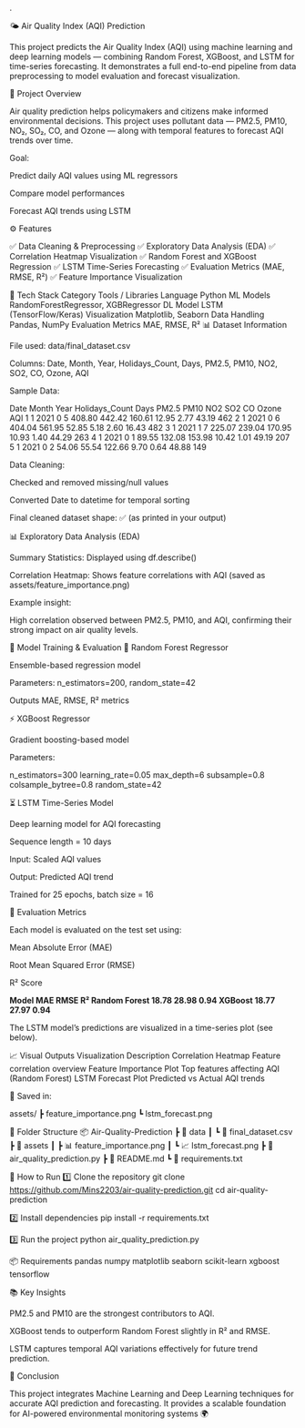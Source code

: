 .

🌤️ Air Quality Index (AQI) Prediction

This project predicts the Air Quality Index (AQI) using machine learning and deep learning models — combining Random Forest, XGBoost, and LSTM for time-series forecasting.
It demonstrates a full end-to-end pipeline from data preprocessing to model evaluation and forecast visualization.

📁 Project Overview

Air quality prediction helps policymakers and citizens make informed environmental decisions.
This project uses pollutant data — PM2.5, PM10, NO₂, SO₂, CO, and Ozone — along with temporal features to forecast AQI trends over time.

Goal:

Predict daily AQI values using ML regressors

Compare model performances

Forecast AQI trends using LSTM

⚙️ Features

✅ Data Cleaning & Preprocessing
✅ Exploratory Data Analysis (EDA)
✅ Correlation Heatmap Visualization
✅ Random Forest and XGBoost Regression
✅ LSTM Time-Series Forecasting
✅ Evaluation Metrics (MAE, RMSE, R²)
✅ Feature Importance Visualization

🧠 Tech Stack
Category	Tools / Libraries
Language	Python
ML Models	RandomForestRegressor, XGBRegressor
DL Model	LSTM (TensorFlow/Keras)
Visualization	Matplotlib, Seaborn
Data Handling	Pandas, NumPy
Evaluation Metrics	MAE, RMSE, R²
📊 Dataset Information

File used: data/final_dataset.csv

Columns:
Date, Month, Year, Holidays_Count, Days, PM2.5, PM10, NO2, SO2, CO, Ozone, AQI

Sample Data:

Date	Month	Year	Holidays_Count	Days	PM2.5	PM10	NO2	SO2	CO	Ozone	AQI
1	1	2021	0	5	408.80	442.42	160.61	12.95	2.77	43.19	462
2	1	2021	0	6	404.04	561.95	52.85	5.18	2.60	16.43	482
3	1	2021	1	7	225.07	239.04	170.95	10.93	1.40	44.29	263
4	1	2021	0	1	89.55	132.08	153.98	10.42	1.01	49.19	207
5	1	2021	0	2	54.06	55.54	122.66	9.70	0.64	48.88	149

Data Cleaning:

Checked and removed missing/null values

Converted Date to datetime for temporal sorting

Final cleaned dataset shape: ✅ (as printed in your output)

📊 Exploratory Data Analysis (EDA)

Summary Statistics: Displayed using df.describe()

Correlation Heatmap: Shows feature correlations with AQI
(saved as assets/feature_importance.png)

Example insight:

High correlation observed between PM2.5, PM10, and AQI, confirming their strong impact on air quality levels.

🚀 Model Training & Evaluation
🌳 Random Forest Regressor

Ensemble-based regression model

Parameters: n_estimators=200, random_state=42

Outputs MAE, RMSE, R² metrics

⚡ XGBoost Regressor

Gradient boosting-based model

Parameters:

n_estimators=300
learning_rate=0.05
max_depth=6
subsample=0.8
colsample_bytree=0.8
random_state=42

⏳ LSTM Time-Series Model

Deep learning model for AQI forecasting

Sequence length = 10 days

Input: Scaled AQI values

Output: Predicted AQI trend

Trained for 25 epochs, batch size = 16

🧮 Evaluation Metrics

Each model is evaluated on the test set using:

Mean Absolute Error (MAE)

Root Mean Squared Error (RMSE)

R² Score

**Model	           MAE	     RMSE	     R²
Random Forest  18.78      28.98     0.94
XGBoost	       18.77      27.97     0.94**


The LSTM model’s predictions are visualized in a time-series plot (see below).

📈 Visual Outputs
Visualization	Description
Correlation Heatmap	Feature correlation overview
Feature Importance Plot	Top features affecting AQI (Random Forest)
LSTM Forecast Plot	Predicted vs Actual AQI trends

📂 Saved in:

assets/
 ┣ feature_importance.png
 ┗ lstm_forecast.png

🧩 Folder Structure
📦 Air-Quality-Prediction
 ┣ 📂 data
 ┃ ┗ 📜 final_dataset.csv
 ┣ 📂 assets
 ┃ ┣ 📊 feature_importance.png
 ┃ ┗ 📈 lstm_forecast.png
 ┣ 📜 air_quality_prediction.py
 ┣ 📜 README.md
 ┗ 📜 requirements.txt

🧪 How to Run
1️⃣ Clone the repository
git clone https://github.com/Mins2203/air-quality-prediction.git
cd air-quality-prediction

2️⃣ Install dependencies
pip install -r requirements.txt

3️⃣ Run the project
python air_quality_prediction.py

📦 Requirements
pandas
numpy
matplotlib
seaborn
scikit-learn
xgboost
tensorflow

📚 Key Insights

PM2.5 and PM10 are the strongest contributors to AQI.

XGBoost tends to outperform Random Forest slightly in R² and RMSE.

LSTM captures temporal AQI variations effectively for future trend prediction.


🏁 Conclusion

This project integrates Machine Learning and Deep Learning techniques for accurate AQI prediction and forecasting.
It provides a scalable foundation for AI-powered environmental monitoring systems 🌍
